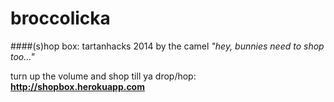 broccolicka
===========
####(s)hop box: tartanhacks 2014 by the camel
*"hey, bunnies need to shop too..."*

turn up the volume and shop till ya drop/hop: **http://shopbox.herokuapp.com**

